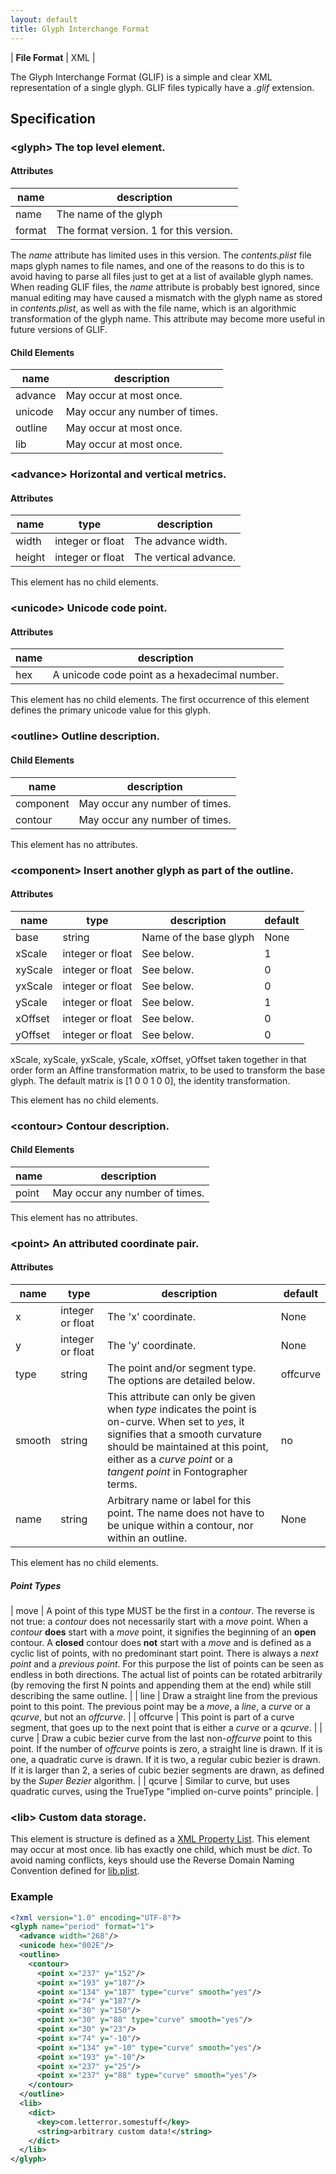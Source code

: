 ```yaml
---
layout: default
title: Glyph Interchange Format
---
```


| **File Format** | XML |

The Glyph Interchange Format (GLIF) is a simple and clear XML representation of a single glyph. GLIF files typically have a *.glif* extension.

## Specification

### \<glyph> The top level element.

#### Attributes

| name | description |
|--|--|
| name | The name of the glyph |
| format | The format version. 1 for this version. |

The *name* attribute has limited uses in this version. The *contents.plist* file maps glyph names to file names, and one of the reasons to do this is to avoid having to parse all files just to get at a list of available glyph names. When reading GLIF files, the *name* attribute is probably best ignored, since manual editing may have caused a mismatch with the glyph name as stored in *contents.plist*, as well as with the file name, which is an algorithmic transformation of the glyph name. This attribute may become more useful in future versions of GLIF.

#### Child Elements

| name | description |
|--|--|
| advance | May occur at most once. |
| unicode | May occur any number of times. |
| outline | May occur at most once. |
| lib | May occur at most once. |

### \<advance> Horizontal and vertical metrics.

#### Attributes

| name | type | description |
|--|--|--|
| width | integer or float | The advance width. |
| height | integer or float | The vertical advance. |

This element has no child elements.

### \<unicode> Unicode code point.

#### Attributes

| name | description |
|--|--|
| hex | A unicode code point as a hexadecimal number. |

This element has no child elements. The first occurrence of this element defines the primary unicode value for this glyph.

### \<outline> Outline description.

#### Child Elements

| name | description |
|--|--|
| component | May occur any number of times. |
| contour | May occur any number of times. |

This element has no attributes.

### \<component> Insert another glyph as part of the outline.

#### Attributes

| name | type | description | default |
|--|--|--|--|
| base | string | Name of the base glyph | None |
| xScale | integer or float | See below. | 1 |
| xyScale | integer or float | See below. | 0 |
| yxScale | integer or float | See below. | 0 |
| yScale | integer or float | See below. | 1 |
| xOffset | integer or float | See below. | 0 |
| yOffset | integer or float | See below. | 0 |

xScale, xyScale, yxScale, yScale, xOffset, yOffset taken together in that order form an Affine transformation matrix, to be used to transform the base glyph. The default matrix is \[1 0 0 1 0 0\], the identity transformation.

This element has no child elements.

### \<contour> Contour description.

#### Child Elements

| name | description |
|--|--|
| point | May occur any number of times. |

This element has no attributes.

### \<point> An attributed coordinate pair.

#### Attributes

| name | type | description | default |
|--|--|--|--|
| x | integer or float | The 'x' coordinate. | None |
| y | integer or float | The 'y' coordinate. | None |
| type | string | The point and/or segment type. The options are detailed below. | offcurve |
| smooth | string | This attribute can only be given when *type* indicates the point is on-curve. When set to *yes*, it signifies that a smooth curvature should be maintained at this point, either as a *curve point* or a *tangent point* in Fontographer terms. | no |
| name | string | Arbitrary name or label for this point. The name does not have to be unique within a contour, nor within an outline. | None |

This element has no child elements.

##### Point Types

| move | A point of this type MUST be the first in a *contour*. The reverse is not true: a *contour* does not necessarily start with a *move* point. When a *contour* **does** start with a *move* point, it signifies the beginning of an **open** contour. A **closed** contour does **not** start with a *move* and is defined as a cyclic list of points, with no predominant start point. There is always a *next point* and a *previous point*. For this purpose the list of points can be seen as endless in both directions. The actual list of points can be rotated arbitrarily (by removing the first N points and appending them at the end) while still describing the same outline. |
| line | Draw a straight line from the previous point to this point. The previous point may be a *move*, a *line*, a *curve* or a *qcurve*, but not an *offcurve*. |
| offcurve | This point is part of a curve segment, that goes up to the next point that is either a *curve* or a *qcurve*. |
| curve | Draw a cubic bezier curve from the last non-*offcurve* point to this point. If the number of *offcurve* points is zero, a straight line is drawn. If it is one, a quadratic curve is drawn. If it is two, a regular cubic bezier is drawn. If it is larger than 2, a series of cubic bezier segments are drawn, as defined by the *Super Bezier* algorithm. |
| qcurve | Similar to curve, but uses quadratic curves, using the TrueType "implied on-curve points" principle. |

### \<lib> Custom data storage.

This element is structure is defined as a [XML Property List]. This element may occur at most once. lib has exactly one child, which must be *dict*. To avoid naming conflicts, keys should use the Reverse Domain Naming Convention defined for [lib.plist].

### Example

```xml
<?xml version="1.0" encoding="UTF-8"?>
<glyph name="period" format="1">
  <advance width="268"/>
  <unicode hex="002E"/>
  <outline>
    <contour>
      <point x="237" y="152"/>
      <point x="193" y="187"/>
      <point x="134" y="187" type="curve" smooth="yes"/>
      <point x="74" y="187"/>
      <point x="30" y="150"/>
      <point x="30" y="88" type="curve" smooth="yes"/>
      <point x="30" y="23"/>
      <point x="74" y="-10"/>
      <point x="134" y="-10" type="curve" smooth="yes"/>
      <point x="193" y="-10"/>
      <point x="237" y="25"/>
      <point x="237" y="88" type="curve" smooth="yes"/>
    </contour>
  </outline>
  <lib>
    <dict>
      <key>com.letterror.somestuff</key>
      <string>arbitrary custom data!</string>
    </dict>
  </lib>
</glyph>
```

  [XML Property List]: http://www.apple.com/DTDs/PropertyList-1.0.dtd
  [lib.plist]: ../../lib.plist
